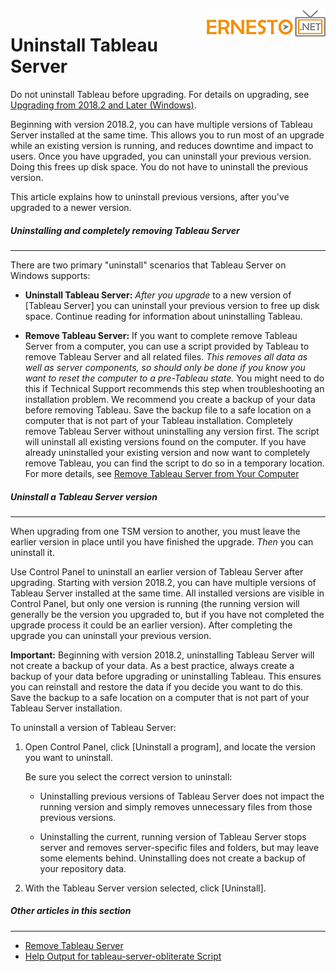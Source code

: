 
<img align="right" src="./images/logo.png">


Uninstall Tableau Server
========================

Do not uninstall Tableau before upgrading. For details on upgrading, see
[Upgrading from 2018.2 and Later
(Windows)](https://help.tableau.com/current/server/en-us/sug_plan.htm).

Beginning with version 2018.2, you can have multiple versions of Tableau
Server installed at the same time. This allows you to run most of an
upgrade while an existing version is running, and reduces downtime and
impact to users. Once you have upgraded, you can uninstall your previous
version. Doing this frees up disk space. You do not have to uninstall
the previous version.

This article explains how to uninstall previous versions, after you\'ve
upgraded to a newer version.



##### Uninstalling and completely removing Tableau Server
---------------------------------------------------------------------


There are two primary \"uninstall\" scenarios that Tableau Server on
Windows supports:

-   **Uninstall Tableau Server:** *After you upgrade* to a new version
    of [Tableau Server] you can uninstall your
    previous version to free up disk space. Continue reading for
    information about uninstalling Tableau.

-   **Remove Tableau Server:** If you want to complete remove Tableau
    Server from a computer, you can use a script provided by Tableau to
    remove Tableau Server and all related files. *This removes all data
    as well as server components, so should only be done if you know you
    want to reset the computer to a pre-Tableau state.* You might need
    to do this if Technical Support recommends this step when
    troubleshooting an installation problem. We recommend you create a
    backup of your data before removing Tableau. Save the backup file to
    a safe location on a computer that is not part of your Tableau
    installation. Completely remove Tableau Server without uninstalling
    any version first. The script will uninstall all existing versions
    found on the computer. If you have already uninstalled your existing
    version and now want to completely remove Tableau, you can find the
    script to do so in a temporary location. For more details, see
    [Remove Tableau Server from Your
    Computer](https://help.tableau.com/current/server/en-us/remove_tableau.htm)




##### Uninstall a Tableau Server version
------------------------------------------------------------------------------------------------------------------


When upgrading from one TSM version to another, you must leave the
earlier version in place until you have finished the upgrade. *Then* you
can uninstall it.

Use Control Panel to uninstall an earlier version of Tableau Server
after upgrading. Starting with version 2018.2, you can have multiple
versions of Tableau Server installed at the same time. All installed
versions are visible in Control Panel, but only one version is running
(the running version will generally be the version you upgraded to, but
if you have not completed the upgrade process it could be an earlier
version). After completing the upgrade you can uninstall your previous
version.

**Important:** Beginning with version 2018.2, uninstalling Tableau
Server will not create a backup of your data. As a best practice, always
create a backup of your data before upgrading or uninstalling Tableau.
This ensures you can reinstall and restore the data if you decide you
want to do this. Save the backup to a safe location on a computer that
is not part of your Tableau Server installation.


To uninstall a version of Tableau Server:

1.  Open Control Panel, click [Uninstall a program], and
    locate the version you want to uninstall.

    Be sure you select the correct version to uninstall:

    -   Uninstalling previous versions of Tableau Server does not impact
        the running version and simply removes unnecessary files from
        those previous versions.

    -   Uninstalling the current, running version of Tableau Server
        stops server and removes server-specific files and folders, but
        may leave some elements behind. Uninstalling does not create a
        backup of your repository data.

2.  With the Tableau Server version selected, click
    [Uninstall].




##### Other articles in this section
--------------------------------------------------------------------------------------------------------------


-   [Remove Tableau
    Server](https://help.tableau.com/current/server/en-us/remove_tableau.htm)
-   [Help Output for tableau-server-obliterate
    Script](https://help.tableau.com/current/server/en-us/tableau-server-obliterate-h.htm)

